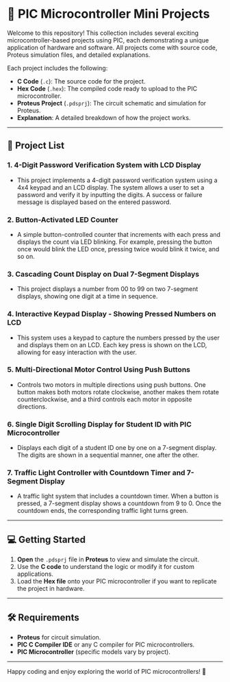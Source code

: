 # 🚀 PIC Microcontroller Mini Projects

Welcome to this repository! This collection includes several exciting microcontroller-based projects using PIC, each demonstrating a unique application of hardware and software. All projects come with source code, Proteus simulation files, and detailed explanations.

Each project includes the following:
- **C Code** (`.c`): The source code for the project.
- **Hex Code** (`.hex`): The compiled code ready to upload to the PIC microcontroller.
- **Proteus Project** (`.pdsprj`): The circuit schematic and simulation for Proteus.
- **Explanation**: A detailed breakdown of how the project works.

---

## 📜 Project List

### 1. **4-Digit Password Verification System with LCD Display**
   - This project implements a 4-digit password verification system using a 4x4 keypad and an LCD display. The system allows a user to set a password and verify it by inputting the digits. A success or failure message is displayed based on the entered password.

### 2. **Button-Activated LED Counter**
   - A simple button-controlled counter that increments with each press and displays the count via LED blinking. For example, pressing the button once would blink the LED once, pressing twice would blink it twice, and so on.

### 3. **Cascading Count Display on Dual 7-Segment Displays**
   - This project displays a number from 00 to 99 on two 7-segment displays, showing one digit at a time in sequence.

### 4. **Interactive Keypad Display - Showing Pressed Numbers on LCD**
   - This system uses a keypad to capture the numbers pressed by the user and displays them on an LCD. Each key press is shown on the LCD, allowing for easy interaction with the user.

### 5. **Multi-Directional Motor Control Using Push Buttons**
   - Controls two motors in multiple directions using push buttons. One button makes both motors rotate clockwise, another makes them rotate counterclockwise, and a third controls each motor in opposite directions.

### 6. **Single Digit Scrolling Display for Student ID with PIC Microcontroller**
   - Displays each digit of a student ID one by one on a 7-segment display. The digits are shown in a sequential manner, one after the other.

### 7. **Traffic Light Controller with Countdown Timer and 7-Segment Display**
   - A traffic light system that includes a countdown timer. When a button is pressed, a 7-segment display shows a countdown from 9 to 0. Once the countdown ends, the corresponding traffic light turns green.

---

## 💻 Getting Started

1. **Open** the `.pdsprj` file in **Proteus** to view and simulate the circuit.
2. Use the **C code** to understand the logic or modify it for custom applications.
3. Load the **Hex file** onto your PIC microcontroller if you want to replicate the project in hardware.

---

## 🛠️ Requirements
- **Proteus** for circuit simulation.
- **PIC C Compiler IDE** or any C compiler for PIC microcontrollers.
- **PIC Microcontroller** (specific models vary by project).

---

Happy coding and enjoy exploring the world of PIC microcontrollers! 🎉
